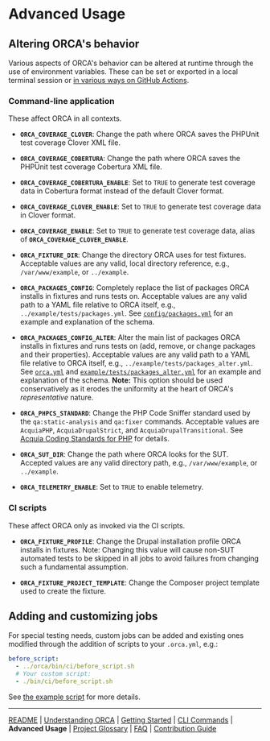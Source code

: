 # Advanced Usage

## Altering ORCA's behavior

Various aspects of ORCA's behavior can be altered at runtime through the use of environment variables. These can be set or exported in a local terminal session or [in various ways on GitHub Actions](https://docs.github.com/en/actions/learn-github-actions/variables#about-variables).

### Command-line application

These affect ORCA in all contexts.

* <a name="ORCA_COVERAGE_CLOVER"></a>**`ORCA_COVERAGE_CLOVER`**: Change the path where ORCA saves the PHPUnit test coverage Clover XML file.
* <a name="ORCA_COVERAGE_COBERTURA"></a>**`ORCA_COVERAGE_COBERTURA`**: Change the path where ORCA saves the PHPUnit test coverage Cobertura XML file.
* <a name="ORCA_COVERAGE_COBERTURA_ENABLE"></a>**`ORCA_COVERAGE_COBERTURA_ENABLE`**: Set to `TRUE` to generate test coverage data in Cobertura format instead of the default Clover format.
* <a name="ORCA_COVERAGE_CLOVER_ENABLE"></a>**`ORCA_COVERAGE_CLOVER_ENABLE`**: Set to `TRUE` to generate test coverage data in Clover format.

* <a name="ORCA_COVERAGE_ENABLE"></a>**`ORCA_COVERAGE_ENABLE`**: Set to `TRUE` to generate test coverage data, alias of <a name="ORCA_COVERAGE_CLOVER_ENABLE"></a>**`ORCA_COVERAGE_CLOVER_ENABLE`**.

* <a name="ORCA_FIXTURE_DIR"></a>**`ORCA_FIXTURE_DIR`**: Change the directory ORCA uses for test fixtures. Acceptable values are any valid, local directory reference, e.g., `/var/www/example`, or `../example`.

* <a name="ORCA_PACKAGES_CONFIG"></a>**`ORCA_PACKAGES_CONFIG`**: Completely replace the list of packages ORCA installs in fixtures and runs tests on. Acceptable values are any valid path to a YAML file relative to ORCA itself, e.g., `../example/tests/packages.yml`. See [`config/packages.yml`](../config/packages.yml) for an example and explanation of the schema.

* <a name="ORCA_PACKAGES_CONFIG_ALTER"></a>**`ORCA_PACKAGES_CONFIG_ALTER`**: Alter the main list of packages ORCA installs in fixtures and runs tests on (add, remove, or change packages and their properties). Acceptable values are any valid path to a YAML file relative to ORCA itself, e.g., `../example/tests/packages_alter.yml`. See [`orca.yml`](../.github/workflows/orca.yml) and [`example/tests/packages_alter.yml`](../example/tests/packages_alter.yml) for an example and explanation of the schema. **Note:** This option should be used conservatively as it erodes the uniformity at the heart of ORCA's _representative_ nature.

* <a name="ORCA_PHPCS_STANDARD"></a>**`ORCA_PHPCS_STANDARD`**: Change the PHP Code Sniffer standard used by the `qa:static-analysis` and `qa:fixer` commands. Acceptable values are `AcquiaPHP`, `AcquiaDrupalStrict`, and `AcquiaDrupalTransitional`. See [Acquia Coding Standards for PHP](https://packagist.org/packages/acquia/coding-standards) for details.

* <a name="ORCA_SUT_DIR"></a>**`ORCA_SUT_DIR`**: Change the path where ORCA looks for the SUT. Accepted values are any valid directory path, e.g., `/var/www/example`, or `../example`.

* <a name="ORCA_TELEMETRY_ENABLE"></a>**`ORCA_TELEMETRY_ENABLE`**: Set to `TRUE` to enable telemetry.

### CI scripts

These affect ORCA only as invoked via the CI scripts.

* <a name="ORCA_FIXTURE_PROFILE"></a>**`ORCA_FIXTURE_PROFILE`**: Change the Drupal installation profile ORCA installs in fixtures. Note: Changing this value will cause non-SUT automated tests to be skipped in all jobs to avoid failures from changing such a fundamental assumption.

* <a name="ORCA_FIXTURE_PROJECT_TEMPLATE"></a>**`ORCA_FIXTURE_PROJECT_TEMPLATE`**: Change the Composer project template used to create the fixture.

## Adding and customizing jobs

For special testing needs, custom jobs can be added and existing ones modified through the addition of scripts to your `.orca.yml`, e.g.:

   ```yaml
   before_script:
     - ../orca/bin/ci/before_script.sh
     # Your custom script:
     - ./bin/ci/before_script.sh
   ```

See [the example script](https://github.com/acquia/orca/blob/main/example/bin/ci/example.sh) for more details.

---

[README](README.md)
| [Understanding ORCA](understanding-orca.md)
| [Getting Started](getting-started.md)
| [CLI Commands](commands.md)
| **Advanced Usage**
| [Project Glossary](glossary.md)
| [FAQ](faq.md)
| [Contribution Guide](CONTRIBUTING.md)
